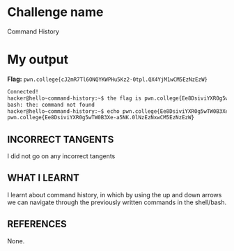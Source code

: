 # Challenge name
Command History

# My output
**Flag:** `pwn.college{cJ2mR7Tl6ONQYKWPHu5Kz2-0tpl.QX4YjM1wCM5EzNzEzW}`

```bash
Connected!
hacker@hello~command-history:~$ the flag is pwn.college{Ee8DsiviYXR0g5wTW0B3Xe-a5NK.0lNzEzNxwCM5EzNzEzW}
bash: the: command not found
hacker@hello~command-history:~$ echo pwn.college{Ee8DsiviYXR0g5wTW0B3Xe-a5NK.0lNzEzNxwCM5EzNzEzW}
pwn.college{Ee8DsiviYXR0g5wTW0B3Xe-a5NK.0lNzEzNxwCM5EzNzEzW}
```

## INCORRECT TANGENTS
I did not go on any incorrect tangents

## WHAT I LEARNT
I learnt about command history, in which by using the up and down arrows we can navigate through the previously written commands in the shell/bash.

## REFERENCES
None.
